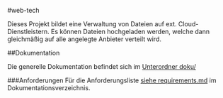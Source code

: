 #web-tech

Dieses Projekt bildet eine Verwaltung von Dateien auf ext. Cloud-Dienstleistern. Es können Dateien hochgeladen werden, welche dann gleichmäßig auf alle angelegte Anbieter verteilt wird.


##Dokumentation

Die generelle Dokumentation befindet sich im [Unterordner doku/](doku/)

###Anforderungen
Für die Anforderungsliste [siehe requirements.md](doku/REQUIREMENTS.md) im Dokumentationsverzeichnis.
